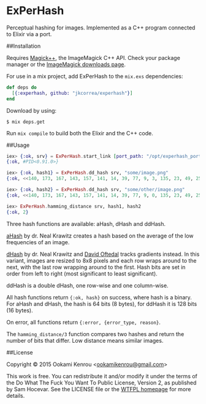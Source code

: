 ExPerHash
=========

Perceptual hashing for images. Implemented as a C++ program connected to
Elixir via a port.


##Installation

Requires [Magick++](http://www.imagemagick.org/Magick++/), the ImageMagick
C++ API. Check your package manager or the [ImageMagick downloads page](http://www.imagemagick.org/script/binary-releases.php).

For use in a mix project, add ExPerHash to the `mix.exs` dependencies:

```elixir
def deps do
  [{:experhash, github: "jkcorrea/experhash"}]
end
```

Download by using:

```sh-session
$ mix deps.get
```

Run `mix compile` to build both the Elixir and the C++ code.


##Usage

```elixir
iex> {:ok, srv} = ExPerHash.start_link [port_path: "/opt/experhash_port"] # defaults to "priv/experhash_port"
{:ok, #PID<0.91.0>}

iex> {:ok, hash1} = ExPerHash.dd_hash srv, "some/image.png"
{:ok, <<140, 173, 167, 143, 157, 141, 14, 39, 77, 9, 3, 135, 23, 49, 25, 89>>}

iex> {:ok, hash2} = ExPerHash.dd_hash srv, "some/other/image.png"
{:ok, <<140, 173, 167, 143, 157, 141, 14, 39, 77, 9, 0, 135, 23, 49, 25, 89>>}

iex> ExPerHash.hamming_distance srv, hash1, hash2
{:ok, 2}
```

Three hash functions are available: aHash, dHash and ddHash.

[aHash](http://www.hackerfactor.com/blog/index.php?/archives/432-Looks-Like-It.html)
by dr. Neal Krawitz creates a hash based on the average of the low frequencies
of an image.

[dHash](http://www.hackerfactor.com/blog/index.php?/archives/529-Kind-of-Like-That.html)
by dr. Neal Krawitz and [David Oftedal](http://01101001.net/programming.php)
tracks gradients instead. In this variant, images are resized to 8x8 pixels
and each row wraps around to the next, with the last row wrapping around to
the first. Hash bits are set in order from left to right (most significant to
least significant).

ddHash is a double dHash, one row-wise and one column-wise.

All hash functions return `{:ok, hash}` on success, where hash is a binary. For
aHash and dHash, the hash is 64 bits (8 bytes), for ddHash it is 128 bits
(16 bytes).

On error, all functions return `{:error, {error_type, reason}`.

The `hamming_distance/3` function compares two hashes and return the number of
bits that differ. Low distance means similar images.


##License

Copyright © 2015 Ookami Kenrou \<ookamikenrou@gmail.com\>

This work is free. You can redistribute it and/or modify it under the terms of
the Do What The Fuck You Want To Public License, Version 2, as published by
Sam Hocevar. See the LICENSE file or the [WTFPL homepage](http://www.wtfpl.net)
for more details.

